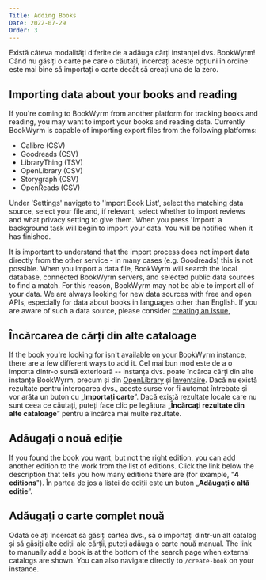 ```yaml
---
Title: Adding Books
Date: 2022-07-29
Order: 3
---
```


Există câteva modalități diferite de a adăuga cărți instanței dvs. BookWyrm! Când nu găsiți o carte pe care o căutați, încercați aceste opțiuni în ordine: este mai bine să importați o carte decât să creați una de la zero.

## Importing data about your books and reading

If you're coming to BookWyrm from another platform for tracking books and reading, you may want to import your books and reading data. Currently BookWyrm is capable of importing export files from the following platforms:

* Calibre (CSV)
* Goodreads (CSV)
* LibraryThing (TSV)
* OpenLibrary (CSV)
* Storygraph (CSV)
* OpenReads (CSV)

Under 'Settings' navigate to 'Import Book List', select the matching data source, select your file and, if relevant, select whether to import reviews and what privacy setting to give them. When you press 'Import' a background task will begin to import your data. You will be notified when it has finished.

It is important to understand that the import process does not import data directly from the other service - in many cases (e.g. Goodreads) this is not possible. When you import a data file, BookWyrm will search the local database, connected BookWyrm servers, and selected public data sources to find a match. For this reason, BookWyrm may not be able to import all of your data. We are always looking for new data sources with free and open APIs, especially for data about books in languages other than English. If you are aware of such a data source, please consider [creating an Issue](https://github.com/bookwyrm-social/bookwyrm/issues),

## Încărcarea de cărți din alte cataloage

If the book you're looking for isn't available on your BookWyrm instance, there are a few different ways to add it. Cel mai bun mod este de a o importa dintr-o sursă exterioară -- instanța dvs. poate încărca cărți din alte instanțe BookWyrm, precum și din [OpenLibrary](http://openlibrary.org/) și [Inventaire](http://inventaire.io/). Dacă nu există rezultate pentru interogarea dvs., aceste surse vor fi automat întrebate și vor arăta un buton cu „**Importați carte**”. Dacă există rezultate locale care nu sunt ceea ce căutați, puteți face clic pe legătura „**Încărcați rezultate din alte cataloage**” pentru a încărca mai multe rezultate.


## Adăugați o nouă ediție

If you found the book you want, but not the right edition, you can add another edition to the work from the list of editions. Click the link below the description that tells you how many editions there are (for example, "**4 editions**"). În partea de jos a listei de ediții este un buton „**Adăugați o altă ediție**”.

## Adăugați o carte complet nouă

Odată ce ați încercat să găsiți cartea dvs., să o importați dintr-un alt catalog și să găsiți alte ediții ale cărții, puteți adăuga o carte nouă manual. The link to manually add a book is at the bottom of the search page when external catalogs are shown. You can also navigate directly to `/create-book` on your instance.
